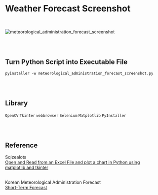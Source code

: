 # Weather Forecast Screenshot

<br>

![meteorological_administration_forecast_screenshot](https://github.com/minseok0809/meteorological_administration_forecast_screenshot/assets/97289420/9551e4a7-5fbb-4801-b690-2272448fb6c3)


<br><br>

## Turn Python Script into Executable File
```
pyinstaller -w meteorological_administration_forecast_screenshot.py
```

<br><br>

## Library
`OpenCV` `Tkinter` `webbrowser` `Selenium` `Matplotlib` `PyInstaller`

<br><br>

## Reference
Sqlzealots
<br>[Open and Read from an Excel File and plot a chart in Python using matplotlib and tkinter](https://sqlzealots.com/2020/10/26/open-and-read-from-an-excel-file-and-plot-a-chart-in-python-using-matplotlib-and-tkinter/)

<br>Korean Meteorological Administration Forecast
<br>[Short-Term Forecast](https://www.weather.go.kr/w/weather/forecast/short-term.do)
<br><br>
